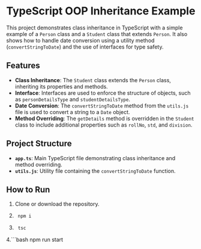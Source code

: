 # TypeScript OOP Inheritance Example

This project demonstrates class inheritance in TypeScript with a simple example of a `Person` class and a `Student` class that extends `Person`. It also shows how to handle date conversion using a utility method (`convertStringToDate`) and the use of interfaces for type safety.

## Features

- **Class Inheritance**: The `Student` class extends the `Person` class, inheriting its properties and methods.
- **Interface**: Interfaces are used to enforce the structure of objects, such as `personDetailsType` and `studentDetailsType`.
- **Date Conversion**: The `convertStringToDate` method from the `utils.js` file is used to convert a string to a `Date` object.
- **Method Overriding**: The `getDetails` method is overridden in the `Student` class to include additional properties such as `rollNo`, `std`, and `division`.

## Project Structure

- **`app.ts`**: Main TypeScript file demonstrating class inheritance and method overriding.
- **`utils.js`**: Utility file containing the `convertStringToDate` function.

## How to Run

1. Clone or download the repository.
2. ```bash 
    npm i 
3. ```bash
    tsc
4.```bash
      npm run start 

